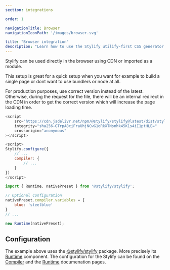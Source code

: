 ```yaml
---
section: integrations

order: 1

navigationTitle: Browser
navigationIconPath: '/images/browser.svg'

title: "Browser integration"
description: "Learn how to use the Stylify utilify-first CSS generator in a browser directly without the Node.js and bundlers."
---
```


Stylify can be used directly in the browser using CDN or imported as a module.

This setup is great for a quick setup when you want for example to build a single page or dont want to use bundlers or node at all.

<note><template>
Integration example for browser can be found in <a href="https://github.com/stylify/integrations-examples/tree/master/browser" target="_blank" rel="noopener">integrations examples repository</a>.
</template></note>

For production purposes, use correct version instead of the latest. Otherwise, during the request for the file, there will be an internal redirect in the CDN in order to get the correct version which will increase the page loading time.

```js
<script
	src="https://cdn.jsdelivr.net/npm/@stylify/stylify@latest/dist/stylify.native.min.js"
	integrity="sha256-GTrpA8ciFraUhjNCwG1oRkXTNsnhk45K1s4iI1ptHLE="
	crossorigin="anonymous"
></script>

<script>
Stylify.configure({
	// ...
	compiler: {
		// ...
	}
})
</script>
```

```js
import { Runtime, nativePreset } from '@stylify/stylify';

// Optional configuration
nativePreset.compiler.variables = {
	blue: 'steelblue'
}
// ...

new Runtime(nativePreset);
```

## Configuration
The example above uses the [@stylify/stylify](/docs/stylify) package. More precisely its [Runtime](/docs/stylify/runtime) component.
The configuration for the Stylify can be found on the [Compiler](/docs/stylify/compiler) and the [Runtime](/docs/stylify/runtime) documenation pages.
